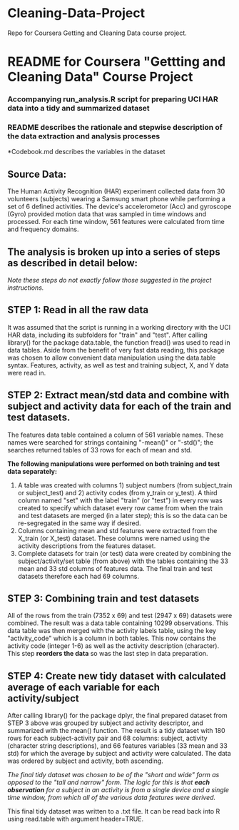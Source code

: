 # Cleaning-Data-Project
Repo for Coursera Getting and Cleaning Data course project.

# README for Coursera "Gettting and Cleaning Data" Course Project
### Accompanying run_analysis.R script for preparing UCI HAR data into a tidy and summarized dataset

### README describes the rationale and stepwise description of the data extraction and analysis processes
*Codebook.md describes the variables in the dataset

## Source Data:
The Human Activity Recognition (HAR) experiment collected data from 30 volunteers (subjects) wearing a Samsung smart phone while performing a set of 6 defined activities.  The device's accelerometor (Acc) and gyroscope (Gyro) provided motion data that was sampled in time windows and processed. For each time window, 561 features were calculated from time and frequency domains.

## The analysis is broken up into a series of steps as described in detail below:
*Note these steps do not exactly follow those suggested in the project instructions.*

## STEP 1: Read in all the raw data
It was assumed that the script is running in a working directory with the UCI HAR data, including its subfolders for "train" and "test".
After calling library() for the package data.table, the function fread() was used to read in data tables. Aside from the benefit of very fast data reading, this package was chosen to allow convenient data manipulation using the data.table syntax.
Features, activity, as well as test and training subject, X, and Y data were read in.

## STEP 2: Extract mean/std data and combine with subject and activity data for each of the train and test datasets.
The features data table contained a column of 561 variable names.  These names were searched for strings containing "-mean()" or "-std()"; the searches returned tables of 33 rows for each of mean and std.

**The following manipulations were performed on both training and test data separately:**
1. A table was created with columns 1) subject numbers (from subject_train or subject_test) and 2) activity codes (from y_train or y_test). A third column named "set" with the label "train" (or "test") in every row was created to specify which dataset every row came from when the train and test datasets are merged (in a later step); this is so the data can be re-segregated in the same way if desired.
2. Columns containing mean and std features were extracted from the X_train (or X_test) dataset. These columns were named using the activity descriptions from the features dataset.
3. Complete datasets for train (or test) data were created by combining the subject/activity/set table (from above) with the tables containing the 33 mean and 33 std columns of features data.
The final train and test datasets therefore each had 69 columns.

## STEP 3: Combining train and test datasets
All of the rows from the train (7352 x 69) and test (2947 x 69) datasets were combined. The result was a data table containing 10299 observations.
This data table was then merged with the activity labels table, using the key "activity_code" which is a column in both tables. This now contains the activity code (integer 1-6) as well as the activity description (character).  This step **reorders the data** so was the last step in data preparation.

## STEP 4: Create new tidy dataset with calculated average of each variable for each activity/subject
After calling library() for the package dplyr, the final prepared dataset from STEP 3 above was grouped by subject and activity descriptor, and summarized with the mean() function. The result is a tidy dataset with 180 rows for each subject-activity pair and 68 columns: subject, activity (character string descriptions), and 66 features variables (33 mean and 33 std) for which the average by subject and activity were calculated. The data was ordered by subject and activity, both ascending.

*The final tidy dataset was chosen to be of the "short and wide" form as opposed to the "tall and narrow" form. The logic for this is that **each observation** for a subject in an activity is from a single device and a single time window, from which all of the various data features were derived.*

This final tidy dataset was written to a .txt file. It can be read back into R using read.table with argument header=TRUE.
